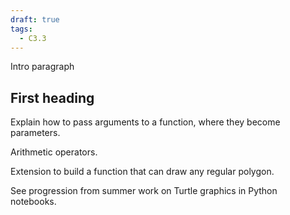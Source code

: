 ```yaml
---
draft: true
tags:
  - C3.3
---
```


Intro paragraph

## First heading

Explain how to pass arguments to a function, where they become parameters. 

Arithmetic operators.

Extension to build a function that can draw any regular polygon.

See progression from summer work on Turtle graphics in Python notebooks.

